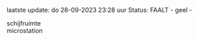 laatste update: 
do 28-09-2023 23:28   uur 
Status: FAALT - geel - 
<div class="service Y">schijfruimte</div><div class="service Y">microstation</div>